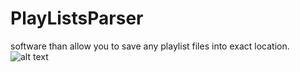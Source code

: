 # PlayListsParser 
software than allow you to save any playlist files into exact location.
![alt text](/Images/mainWindow_1.png)
